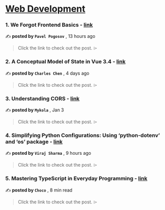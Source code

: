 
<h1><a href=https://medium.com/tag/web-development/recommended target="_blank" rel="noopener noreferrer">Web Development</a></h1>
<h3>1. We Forgot Frontend Basics - <a href=https://medium.com/stackademic/we-forgot-frontend-basics-2f9a1c4dabaa?source=tag_recommended_feed---------0-84----------web_development----------80381a91_295f_4de5_a2a3_a028d1c34f5c------- target="_blank" rel="noopener noreferrer">link</a></h3>

✍️ **posted by `Pavel Pogosov`** <date> , 13 hours ago</date>

<blockquote>Click the link to check out the post. ⌲</blockquote>

<h3>2. A Conceptual Model of State in Vue 3.4 - <a href=https://medium.com/itnext/a-conceptual-model-of-state-in-vue-3-4-9390c8e68aa5?source=tag_recommended_feed---------1-107----------web_development----------80381a91_295f_4de5_a2a3_a028d1c34f5c------- target="_blank" rel="noopener noreferrer">link</a></h3>

✍️ **posted by `Charles Chen`** <date> , 4 days ago</date>

<blockquote>Click the link to check out the post. ⌲</blockquote>

<h3>3. Understanding CORS - <a href=https://medium.com/itnext/understanding-cors-4157bf640e11?source=tag_recommended_feed---------2-85----------web_development----------80381a91_295f_4de5_a2a3_a028d1c34f5c------- target="_blank" rel="noopener noreferrer">link</a></h3>

✍️ **posted by `Mykola`** <date> , Jan 3</date>

<blockquote>Click the link to check out the post. ⌲</blockquote>

<h3>4. Simplifying Python Configurations: Using ‘python-dotenv’ and ‘os’ package - <a href=https://medium.com/@viraj19r/simplifying-python-configurations-using-python-dotenv-and-os-package-ec185e87ab2c?source=tag_recommended_feed---------3-84----------web_development----------80381a91_295f_4de5_a2a3_a028d1c34f5c------- target="_blank" rel="noopener noreferrer">link</a></h3>

✍️ **posted by `Viraj Sharma`** <date> , 9 hours ago</date>

<blockquote>Click the link to check out the post. ⌲</blockquote>

<h3>5. Mastering TypeScript in Everyday Programming - <a href=https://medium.com/@Choco23/mastering-typescript-in-everyday-programming-2e21c3d43763?source=tag_recommended_feed---------4-107----------web_development----------80381a91_295f_4de5_a2a3_a028d1c34f5c------- target="_blank" rel="noopener noreferrer">link</a></h3>

✍️ **posted by `Choco`** <date> , 8 min read</date>

<blockquote>Click the link to check out the post. ⌲</blockquote>

